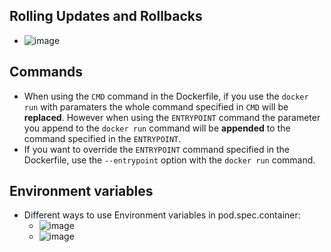 ## Rolling Updates and Rollbacks

- ![image](https://user-images.githubusercontent.com/64038272/226172819-cb4bde84-008d-4cbd-af3e-9f959e706850.png)

## Commands

- When using the `CMD` command in the Dockerfile, if you use the `docker run` with paramaters the whole command specified in `CMD` will be **replaced**. However when using the `ENTRYPOINT` command the parameter you append to the `docker run` command will be **appended** to the command specified in the `ENTRYPOINT`.
- If you want to override the `ENTRYPOINT` command specified in the Dockerfile, use the `--entrypoint` option with the `docker run` command.

## Environment variables

- Different ways to use Environment variables in pod.spec.container:
  - ![image](https://user-images.githubusercontent.com/64038272/226418138-0e135033-f746-4acb-9b07-eac39d0acb5f.png)
  - ![image](https://user-images.githubusercontent.com/64038272/226418440-f4619848-4f38-47e0-a646-56fcbbe94824.png)
